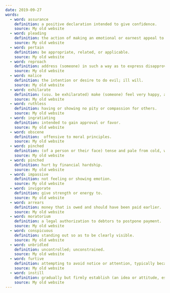 ```yaml
---
date: 2019-09-27
words:
  - word: assurance
    definition: a positive declaration intended to give confidence.
    source: My old website
  - word: pleading
    definition: the action of making an emotional or earnest appeal to someone.
    source: My old website
  - word: pertain
    definition: be appropriate, related, or applicable.
    source: My old website
  - word: reproach
    definition: address (someone) in such a way as to express disapproval or disappointment.
    source: My old website
  - word: malice
    definition: the intention or desire to do evil; ill will.
    source: My old website
  - word: exhilarate
    definition: (usu. be exhilarated) make (someone) feel very happy, animated, or elated. 
    source: My old website
  - word: ruthless
    definition: having or showing no pity or compassion for others.
    source: My old website
  - word: ingratiating
    definition: intended to gain approval or favor.
    source: My old website
  - word: obscene
    definition:  offensive to moral principles.
    source: My old website
  - word: pinched
    definition: (of a person or their face) tense and pale from cold, worry, or hunger.
    source: My old website
  - word: pinched
    definition: hurt by financial hardship.
    source: My old website
  - word: impassive
    definition: not feeling or showing emotion.
    source: My old website
  - word: invigorate
    definition: give strength or energy to.
    source: My old website
  - word: arrears
    definition: money that is owed and should have been paid earlier.
    source: My old website
  - word: moratorium
    definition: a legal authorization to debtors to postpone payment.
    source: My old website
  - word: conspicuous
    definition: standing out so as to be clearly visible.
    source: My old website
  - word: unbridled
    definition: uncontrolled; unconstrained.
    source: My old website
  - word: furtive
    definition: attempting to avoid notice or attention, typically because of guilt or a belief that discovery would lead to trouble; secretive.
    source: My old website
  - word: instill
    definition: gradually but firmly establish (an idea or attitude, especially a desirable one) in a person mind. 
    source: My old website
---
```


